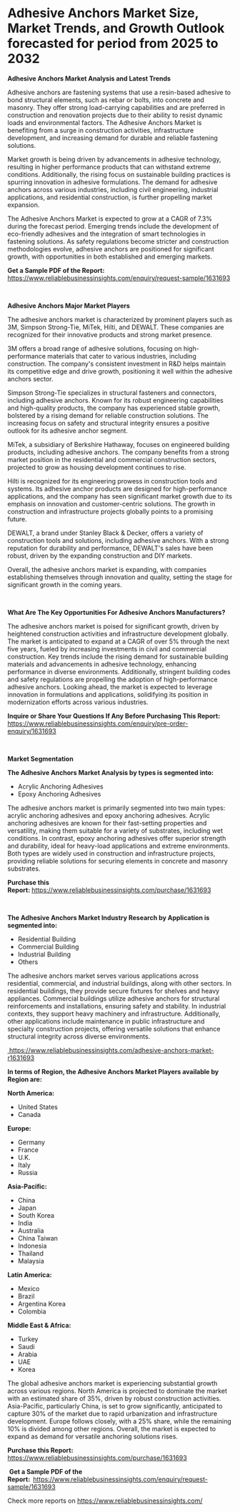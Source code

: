 <p><h1>Adhesive Anchors Market Size, Market Trends, and Growth Outlook forecasted for period from 2025 to 2032</h1></p><p><strong>Adhesive Anchors Market Analysis and Latest Trends</strong></p>
<p><p>Adhesive anchors are fastening systems that use a resin-based adhesive to bond structural elements, such as rebar or bolts, into concrete and masonry. They offer strong load-carrying capabilities and are preferred in construction and renovation projects due to their ability to resist dynamic loads and environmental factors. The Adhesive Anchors Market is benefiting from a surge in construction activities, infrastructure development, and increasing demand for durable and reliable fastening solutions.</p><p>Market growth is being driven by advancements in adhesive technology, resulting in higher performance products that can withstand extreme conditions. Additionally, the rising focus on sustainable building practices is spurring innovation in adhesive formulations. The demand for adhesive anchors across various industries, including civil engineering, industrial applications, and residential construction, is further propelling market expansion.</p><p>The Adhesive Anchors Market is expected to grow at a CAGR of 7.3% during the forecast period. Emerging trends include the development of eco-friendly adhesives and the integration of smart technologies in fastening solutions. As safety regulations become stricter and construction methodologies evolve, adhesive anchors are positioned for significant growth, with opportunities in both established and emerging markets.</p></p>
<p><strong>Get a Sample PDF of the Report:&nbsp;</strong> <a href="https://www.reliablebusinessinsights.com/enquiry/request-sample/1631693?utm_campaign=3384&utm_medium=2&utm_source=Github&utm_content=ia&utm_term=02042025&utm_id=adhesive-anchors">https://www.reliablebusinessinsights.com/enquiry/request-sample/1631693</a></p>
<p>&nbsp;</p>
<p><strong>Adhesive Anchors Major Market Players</strong></p>
<p><p>The adhesive anchors market is characterized by prominent players such as 3M, Simpson Strong-Tie, MiTek, Hilti, and DEWALT. These companies are recognized for their innovative products and strong market presence.</p><p>3M offers a broad range of adhesive solutions, focusing on high-performance materials that cater to various industries, including construction. The company's consistent investment in R&D helps maintain its competitive edge and drive growth, positioning it well within the adhesive anchors sector.</p><p>Simpson Strong-Tie specializes in structural fasteners and connectors, including adhesive anchors. Known for its robust engineering capabilities and high-quality products, the company has experienced stable growth, bolstered by a rising demand for reliable construction solutions. The increasing focus on safety and structural integrity ensures a positive outlook for its adhesive anchor segment.</p><p>MiTek, a subsidiary of Berkshire Hathaway, focuses on engineered building products, including adhesive anchors. The company benefits from a strong market position in the residential and commercial construction sectors, projected to grow as housing development continues to rise.</p><p>Hilti is recognized for its engineering prowess in construction tools and systems. Its adhesive anchor products are designed for high-performance applications, and the company has seen significant market growth due to its emphasis on innovation and customer-centric solutions. The growth in construction and infrastructure projects globally points to a promising future.</p><p>DEWALT, a brand under Stanley Black & Decker, offers a variety of construction tools and solutions, including adhesive anchors. With a strong reputation for durability and performance, DEWALT's sales have been robust, driven by the expanding construction and DIY markets.</p><p>Overall, the adhesive anchors market is expanding, with companies establishing themselves through innovation and quality, setting the stage for significant growth in the coming years.</p></p>
<p>&nbsp;</p>
<p><strong>What Are The Key Opportunities For Adhesive Anchors Manufacturers?</strong></p>
<p><p>The adhesive anchors market is poised for significant growth, driven by heightened construction activities and infrastructure development globally. The market is anticipated to expand at a CAGR of over 5% through the next five years, fueled by increasing investments in civil and commercial construction. Key trends include the rising demand for sustainable building materials and advancements in adhesive technology, enhancing performance in diverse environments. Additionally, stringent building codes and safety regulations are propelling the adoption of high-performance adhesive anchors. Looking ahead, the market is expected to leverage innovation in formulations and applications, solidifying its position in modernization efforts across various industries.</p></p>
<p><strong>Inquire or Share Your Questions If Any Before Purchasing This Report:</strong> <a href="https://www.reliablebusinessinsights.com/enquiry/pre-order-enquiry/1631693?utm_campaign=3384&utm_medium=2&utm_source=Github&utm_content=ia&utm_term=02042025&utm_id=adhesive-anchors">https://www.reliablebusinessinsights.com/enquiry/pre-order-enquiry/1631693</a></p>
<p>&nbsp;</p>
<p><strong>Market Segmentation</strong></p>
<p><strong>The Adhesive Anchors Market Analysis by types is segmented into:</strong></p>
<p><ul><li>Acrylic Anchoring Adhesives</li><li>Epoxy Anchoring Adhesives</li></ul></p>
<p><p>The adhesive anchors market is primarily segmented into two main types: acrylic anchoring adhesives and epoxy anchoring adhesives. Acrylic anchoring adhesives are known for their fast-setting properties and versatility, making them suitable for a variety of substrates, including wet conditions. In contrast, epoxy anchoring adhesives offer superior strength and durability, ideal for heavy-load applications and extreme environments. Both types are widely used in construction and infrastructure projects, providing reliable solutions for securing elements in concrete and masonry substrates.</p></p>
<p><strong>Purchase this Report:&nbsp;</strong><a href="https://www.reliablebusinessinsights.com/purchase/1631693?utm_campaign=3384&utm_medium=2&utm_source=Github&utm_content=ia&utm_term=02042025&utm_id=adhesive-anchors">https://www.reliablebusinessinsights.com/purchase/1631693</a></p>
<p>&nbsp;</p>
<p><strong>The Adhesive Anchors Market Industry Research by Application is segmented into:</strong></p>
<p><ul><li>Residential Building</li><li>Commercial Building</li><li>Industrial Building</li><li>Others</li></ul></p>
<p><p>The adhesive anchors market serves various applications across residential, commercial, and industrial buildings, along with other sectors. In residential buildings, they provide secure fixtures for shelves and heavy appliances. Commercial buildings utilize adhesive anchors for structural reinforcements and installations, ensuring safety and stability. In industrial contexts, they support heavy machinery and infrastructure. Additionally, other applications include maintenance in public infrastructure and specialty construction projects, offering versatile solutions that enhance structural integrity across diverse environments.</p></p>
<p><a href="https://www.reliablebusinessinsights.com/adhesive-anchors-market-r1631693?utm_campaign=3384&utm_medium=2&utm_source=Github&utm_content=ia&utm_term=02042025&utm_id=adhesive-anchors">&nbsp;https://www.reliablebusinessinsights.com/adhesive-anchors-market-r1631693</a></p>
<p><strong>In terms of Region, the Adhesive Anchors Market Players available by Region are:</strong></p>
<p>
    <p> <strong> North America: </strong>
        <ul>
            <li>United States</li>
            <li>Canada</li>
        </ul>
        </p> 
    <p> <strong> Europe: </strong>
        <ul>
            <li>Germany</li>
            <li>France</li>
            <li>U.K.</li>
            <li>Italy</li>
            <li>Russia</li>
        </ul>
        </p> 
    <p> <strong> Asia-Pacific: </strong>
        <ul>
            <li>China</li>
            <li>Japan</li>
            <li>South Korea</li>
            <li>India</li>
            <li>Australia</li>
            <li>China Taiwan</li>
            <li>Indonesia</li>
            <li>Thailand</li>
            <li>Malaysia</li>
        </ul>
        </p> 
    <p> <strong> Latin America: </strong>
        <ul>
            <li>Mexico</li>
            <li>Brazil</li>
            <li>Argentina Korea</li>
            <li>Colombia</li>
        </ul>
        </p> 
    <p> <strong> Middle East & Africa: </strong>
        <ul>
            <li>Turkey</li>
            <li>Saudi</li>
            <li>Arabia</li>
            <li>UAE</li>
            <li>Korea</li>
        </ul>
    </p>
    </p>
<p><p>The global adhesive anchors market is experiencing substantial growth across various regions. North America is projected to dominate the market with an estimated share of 35%, driven by robust construction activities. Asia-Pacific, particularly China, is set to grow significantly, anticipated to capture 30% of the market due to rapid urbanization and infrastructure development. Europe follows closely, with a 25% share, while the remaining 10% is divided among other regions. Overall, the market is expected to expand as demand for versatile anchoring solutions rises.</p></p>
<p><strong>Purchase this Report: </strong><a href="https://www.reliablebusinessinsights.com/purchase/1631693?utm_campaign=3384&utm_medium=2&utm_source=Github&utm_content=ia&utm_term=02042025&utm_id=adhesive-anchors">https://www.reliablebusinessinsights.com/purchase/1631693</a></p>
<p>&nbsp;<strong>Get a Sample PDF of the Report:&nbsp;&nbsp;</strong><a href="https://www.reliablebusinessinsights.com/enquiry/request-sample/1631693?utm_campaign=3384&utm_medium=2&utm_source=Github&utm_content=ia&utm_term=02042025&utm_id=adhesive-anchors">https://www.reliablebusinessinsights.com/enquiry/request-sample/1631693</a></p>
<p><strong></strong></p>
<p>Check more reports on <a href="https://www.reliablebusinessinsights.com/?utm_campaign=3384&utm_medium=2&utm_source=Github&utm_content=ia&utm_term=02042025&utm_id=adhesive-anchors">https://www.reliablebusinessinsights.com/</a></p>